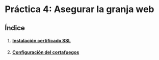 # Práctica 4: Asegurar la granja web

## Índice

1. #### [Instalación certificado SSL](#id1)

2. #### [Configuración del cortafuegos](#id2)
